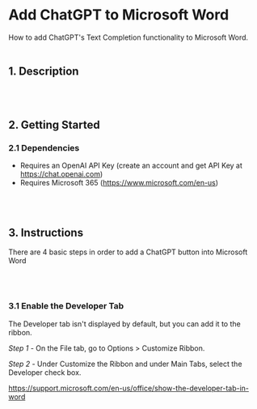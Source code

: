 # Add ChatGPT to Microsoft Word
How to add ChatGPT's Text Completion functionality to Microsoft Word.
<br /><br />

<!-- badges: start -->
<!-- badges: end -->

<!-- DESCRIPTION -->
## 1. Description

<br /><br />

<!-- GETTING STARTED -->
## 2. Getting Started
### 2.1 Dependencies
- Requires an OpenAI API Key (create an account and get API Key at <a href="https://chat.openai.com">https://chat.openai.com</a>)
- Requires Microsoft 365 (<a href="https://www.microsoft.com/en-us">https://www.microsoft.com/en-us</a>)

<br /><br />
    
<!-- INSTRUCTIONS -->
## 3. Instructions

There are 4 basic steps in order to add a ChatGPT button into Microsoft Word

<br /><br />

### 3.1 Enable the Developer Tab

The Developer tab isn't displayed by default, but you can add it to the ribbon.

*Step 1* - On the File tab, go to Options > Customize Ribbon.

*Step 2* - Under Customize the Ribbon and under Main Tabs, select the Developer check box.

<a href="https://support.microsoft.com/en-us/office/show-the-developer-tab-in-word-e356706f-1891-4bb8-8d72-f57a51146792">https://support.microsoft.com/en-us/office/show-the-developer-tab-in-word</a>

